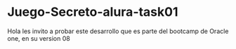 # Juego-Secreto-alura-task01
Hola les invito a probar este desarrollo que es parte del bootcamp de Oracle one, en su version 08
